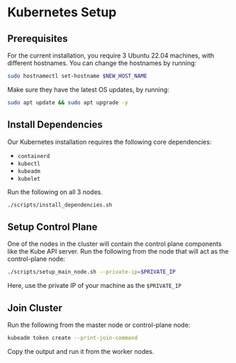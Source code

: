 # Kubernetes Setup

## Prerequisites
For the current installation, you require 3 Ubuntu 22.04 machines, with different hostnames.
You can change the hostnames by running:
``` bash
sudo hostnamectl set-hostname $NEW_HOST_NAME
```
Make sure they have the latest OS updates, by running:
``` bash
sudo apt update && sudo apt upgrade -y
```

## Install Dependencies
Our Kubernetes installation requires the following core dependencies:
- `containerd`
- `kubectl`
- `kubeadm`
- `kubelet`

Run the following on all 3 nodes.
``` bash
./scripts/install_dependencies.sh
```

## Setup Control Plane
One of the nodes in the cluster will contain the control plane components like the Kube API server. Run the following from the node that will act as the control-plane node:
``` bash
./scripts/setup_main_node.sh --private-ip=$PRIVATE_IP
```
Here, use the private IP of your machine as the `$PRIVATE_IP`

## Join Cluster
Run the following from the master node or control-plane node:
``` bash
kubeadm token create --print-join-command
```
Copy the output and run it from the worker nodes.